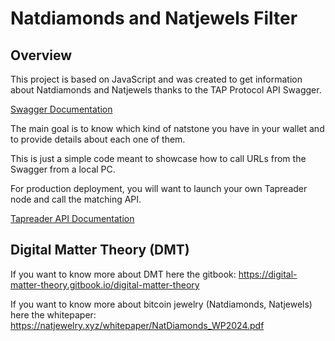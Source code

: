 # Natdiamonds and Natjewels Filter

## Overview

This project is based on JavaScript and was created to get information about Natdiamonds and Natjewels thanks to the TAP Protocol API Swagger.

[Swagger Documentation](https://fra-01.tap-reader.xyz/docs/json)

The main goal is to know which kind of natstone you have in your wallet and to provide details about each one of them.

This is just a simple code meant to showcase how to call URLs from the Swagger from a local PC.

For production deployment, you will want to launch your own Tapreader node and call the matching API.

[Tapreader API Documentation](https://docs.ordinalsbot.com/tap-protocol/tap-reader-api)

## Digital Matter Theory (DMT)
If you want to know more about DMT here the gitbook: https://digital-matter-theory.gitbook.io/digital-matter-theory

If you want to know more about bitcoin jewelry (Natdiamonds, Natjewels) here the whitepaper: https://natjewelry.xyz/whitepaper/NatDiamonds_WP2024.pdf
